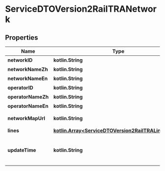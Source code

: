 
# ServiceDTOVersion2RailTRANetwork

## Properties
Name | Type | Description | Notes
------------ | ------------- | ------------- | -------------
**networkID** | **kotlin.String** | 臺鐵路網代碼 | 
**networkNameZh** | **kotlin.String** | 臺鐵路網中文名稱 | 
**networkNameEn** | **kotlin.String** | 臺鐵路網英文名稱 | 
**operatorID** | **kotlin.String** | 營運業者代碼 | 
**operatorNameZh** | **kotlin.String** | 臺鐵路網中文名稱 | 
**operatorNameEn** | **kotlin.String** | 臺鐵路網英文名稱 | 
**networkMapUrl** | **kotlin.String** | 臺鐵路網圖網址URL | 
**lines** | [**kotlin.Array&lt;ServiceDTOVersion2RailTRALineSimple&gt;**](ServiceDTOVersion2RailTRALineSimple.md) | 臺鐵路線資訊 | 
**updateTime** | **kotlin.String** | 資料更新日期時間(ISO8601格式:yyyy-MM-ddTHH:mm:sszzz) | 



